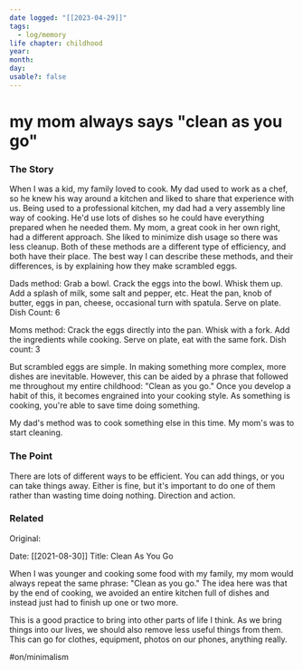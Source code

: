 ```yaml
---
date logged: "[[2023-04-29]]"
tags:
  - log/memory
life chapter: childhood
year: 
month: 
day: 
usable?: false
---
```

# my mom always says "clean as you go"

### The Story
When I was a kid, my family loved to cook. My dad used to work as a chef, so he knew his way around a kitchen and liked to share that experience with us. Being used to a professional kitchen, my dad had a very assembly line way of cooking. He'd use lots of dishes so he could have everything prepared when he needed them. My mom, a great cook in her own right, had a different approach. She liked to minimize dish usage so there was less cleanup. Both of these methods are a different type of efficiency, and both have their place.
The best way I can describe these methods, and their differences, is by explaining how they make scrambled eggs. 

Dads method: Grab a bowl. Crack the eggs into the bowl. Whisk them up. Add a splash of milk, some salt and pepper, etc. Heat the pan, knob of butter, eggs in pan, cheese, occasional turn with spatula. Serve on plate. Dish Count: 6

Moms method: Crack the eggs directly into the pan. Whisk with a fork. Add the ingredients while cooking. Serve on plate, eat with the same fork. Dish count: 3

But scrambled eggs are simple. In making something more complex, more dishes are inevitable. However, this can be aided by a phrase that followed me throughout my entire childhood: "Clean as you go." Once you develop a habit of this, it becomes engrained into your cooking style. As something is cooking, you're able to save time doing something. 

My dad's method was to cook something else in this time. My mom's was to start cleaning. 


### The Point
There are lots of different ways to be efficient. You can add things, or you can take things away. Either is fine, but it's important to do one of them rather than wasting time doing nothing. Direction and action.



### Related






Original: 

Date: [[2021-08-30]] 
Title: Clean As You Go

When I was younger and cooking some food with my family, my mom would always repeat the same phrase: "Clean as you go." The idea here was that by the end of cooking, we avoided an entire kitchen full of dishes and instead just had to finish up one or two more. 

This is a good practice to bring into other parts of life I think. As we bring things into our lives, we should also remove less useful things from them. This can go for clothes, equipment, photos on our phones, anything really.


#on/minimalism 